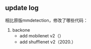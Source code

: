 


## update log

相比原版mmdetection，修改了哪些代码：
1. backone
    * add mobilenet v2（）
    * add shufflenet v2（2020.）
    
    
    
